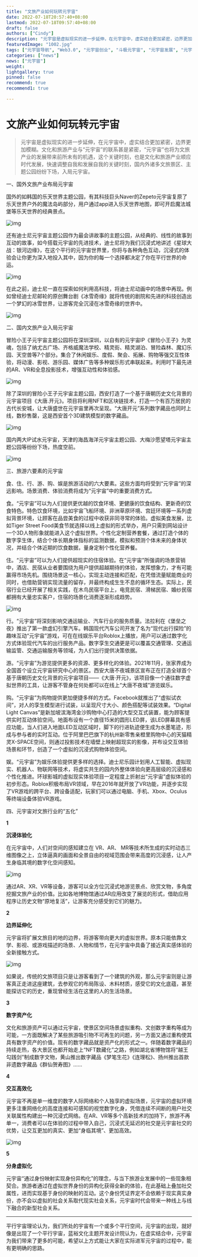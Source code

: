 ```yaml
---
title: "文旅产业如何玩转元宇宙"
date: 2022-07-18T20:57:40+08:00
lastmod: 2022-07-18T09:57:40+08:00
draft: false
authors: ["Cindy"]
description: "元宇宙是虚拟现实的进一步延伸，在元宇宙中，虚实结合更加紧密，边界更加模糊。文化和旅游产业与“元宇宙”的联系甚是紧密，“元宇宙”也将为文旅产业的发展带来前所未有的机遇，这个关键时刻，也是文化和旅游产业顺应时代发展，快速调整自我和发展自我的关键时刻，国内外诸多文旅景区、主题公园纷纷下场，入局元宇宙。"
featuredImage: "1002.jpg"
tags: ["元宇宙导航", "Web3.0", "元宇宙创业", "斗极元宇宙", "元宇宙发展", "元宇宙项目"]
categories: ["news"]
news: ["元宇宙"]
weight: 
lightgallery: true
pinned: false
recommend: true
recommend1: true

---
```


# 文旅产业如何玩转元宇宙

> 元宇宙是虚拟现实的进一步延伸，在元宇宙中，虚实结合更加紧密，边界更加模糊。文化和旅游产业与“元宇宙”的联系甚是紧密，“元宇宙”也将为文旅产业的发展带来前所未有的机遇，这个关键时刻，也是文化和旅游产业顺应时代发展，快速调整自我和发展自我的关键时刻，国内外诸多文旅景区、主题公园纷纷下场，入局元宇宙。

一、国外文旅产业布局元宇宙

国外的如韩国的乐天世界主题公园，有其科技巨头Naver的Zepeto元宇宙复原了乐天世界户外的魔法岛屿部分，用户通过app进入乐天世界地图，即可开启魔法城堡等乐天世界的经典景点。

![img](https://inews.gtimg.com/newsapp_bt/0/15080757536/1000)

还有迪士尼元宇宙主题公园作为最会讲故事的主题公园，从经典的、线性的故事到互动的故事，如今搭载元宇宙的先进技术，迪士尼将为我们沉浸式地讲述《星球大战：银河边缘》，在这个平行的元宇宙世界里，你将与各种角色互动，沉浸式的体验会让你更为深入地投入其中，因为你的每一个选择都决定了你在平行世界的命运。

![img](https://inews.gtimg.com/newsapp_bt/0/15080757537/1000)

在此之前，迪士尼一直在探索如何利用高科技，将迪士尼动画中的场景中再现。例如曾经迪士尼邮轮的原创舞台剧《冰雪奇缘》就将传统的剧院和先进的科技创造出一个梦幻的冰雪世界，让游客完全沉浸在冰雪奇缘的世界中。

![img](https://inews.gtimg.com/newsapp_bt/0/15080757627/1000)

二、国内文旅产业入局元宇宙

冒险小王子元宇宙主题公园将在深圳深圳，以自有的元宇宙IP《冒险小王子》为灵魂，包括了纳尤古广场、齐格威魔法学校、精灵街、精灵湖泊、冒险森林、魔幻乐园、天空兽等7个部分。集合了休闲娱乐、度假、聚会、拓展、购物等强交互性体验，将动漫、影视、游乐园、媒体广告等多种娱乐形式串联起来。利用时下最先进的AR、VR和全息投影技术，增强互动性和体验感。

![img](https://inews.gtimg.com/newsapp_bt/0/15080757700/1000)

除了深圳的冒险小王子元宇宙主题公园，西安打造了一个基于唐朝历史文化背景的元宇宙项目《大唐.开元》。项目将利用NFT和区块链技术，打造一个有百万居民的古代长安城，让大唐盛世在元宇宙里再次呈现。“大唐开元”系列数字藏品也同时上线，数秒售罄，这是西安首个3D建筑模型的数字藏品。

![img](https://inews.gtimg.com/newsapp_bt/0/15080757701/1000)

国内两大IP试水元宇宙，天津的海昌海洋元宇宙主题公园、大梅沙愿望塔元宇宙主题公园等纷纷下场，热度空前。

![img](https://inews.gtimg.com/newsapp_bt/0/15080757814/1000)

三、旅游六要素的元宇宙

食、住、行、游、购、娱是旅游活动的六大要素。这些方面均将受到“元宇宙”的深远影响。场景消费、体验消费将成为“元宇宙”中的重要消费方式。

食。“元宇宙”可以为人们提供更优越的饮食环境、更健康的饮食结构、更新奇的饮食特色。特色饮食环境，比如宇宙飞船环境、非洲草原环境、宫廷环境等一系列虚拟背景环境，让顾客在品尝美食的过程中收获非同寻常的体验。虚拟美食发展，比如Tiger Street Food美食节就选择以线上虚拟的形式举办，用户只需到网站设计一个3D人物形象就能进入这个虚拟世界。个性化定制营养套餐，通过打造个体的数字孪生体，结合个体长期身体指标的监测数据，模拟和预测个体未来的身体状况，并结合个体近期的饮食数据，量身定制个性化营养餐。

住。“元宇宙”可以为人们提供超现实的住宿体验。在“元宇宙”所强调的场景营销中，酒店、民宿从业者要围绕为用户提供超越期待的体验，发挥想象力，才有可能赢得市场先机。围绕场景这一核心，实现主动连接和匹配，在凭借流量赋能商业的同时，也借助营销实现流量的留存，并最终构成生生不息的循环生态。实际上，民宿行业已经开展了相关实践，在木鸟民宿平台上，电竞民宿、滑梯民宿、婚纱民宿都拥有大量忠实客户，住宿的场景化消费逐渐形成趋势。

![img](https://inews.gtimg.com/newsapp_bt/0/14468053323/1000)

行。“元宇宙”将深刻影响交通运输业、汽车行业的服务质量。法拉利在《堡垒之夜》推出了第一款虚幻引擎汽车。韩国现代汽车公司开发了名为“现代出行探险”的趣味互动“元宇宙”游戏，可在在线娱乐平台Roblox上播放，用户可以通过数字化方式体验现代汽车的出行服务产品。数字孪生交通更是可以覆盖交通管理、交通运输监管、交通运输服务等领域，为人们出行提供决策依据。

游。“元宇宙”为游览提供更多的资源、更多样化的体验。2021年11月，张家界成为全国首个设立元宇宙研究中心的景区。西安大唐不夜城景区宣布正在打造全球首个基于唐朝历史文化背景的元宇宙项目——《大唐·开元》，该项目像一个通往数字虚拟世界的工具，让游客不管身在何处都可以在线上“大唐不夜城”游览娱乐。

购。“元宇宙”为购物提供更加便捷多样的方式。Facebook就推出了“虚拟试衣间”，对人的孪生模型进行试装，以呈现尺寸大小、颜色搭配等试装效果。“Digital Light Canvas”是新加坡滨海湾金沙购物中心打造的大型交互式装置，能为顾客提供实时互动体验空间。地面布设有一个直径15米的圆形LED屏，该LED屏幕具有感应功能，当人们进入地面LED互动区域时，脚下的行进轨迹便生成为水墨笔迹，形成与参与者的实时互动。位于阿里巴巴旗下的杭州新零售亲橙里购物中心的天猫精灵X-SPACE空间，则通过投影技术在墙壁上映射超现实的影像，并布设交互体验场景和环节，创造了一个虚拟的沉浸式购物体验空间。

娱。“元宇宙”为娱乐体验提供更多样的选择。迪士尼乐园计划用人工智能、虚拟现实、机器人、物联网等技术，将虚实共生的园内外整体体验向更高层级的沉浸感和个性化推进。环球影城的虚拟现实体验项目一定程度上折射出“元宇宙”虚拟体验的初步形态。Roblox积极布局VR领域，早在2016年就开放了VR功能，并逐步实现了VR游戏的跨平台、跨设备适配，玩家们可以通过电脑、手机、Xbox、Oculus等终端设备体验VR游戏。

四、元宇宙对文旅行业的“五化”

**1**

**沉浸体验化**

在元宇宙中，人们对空间的感知建立在 VR、AR、 MR等技术所生成的实时动态三维图像之上，立体逼真的画面和全景自由的视域范围会带来高度的沉浸感，让人产生身临其境的数字化空间感知。

![img](https://inews.gtimg.com/newsapp_bt/0/15080757864/1000)

通过AR、XR、VR等设备，游客可以全方位沉浸式地游览景点、欣赏文物，多角度挖掘文旅产业的价值。比如各地博物馆通过AR应用改变了展览的形式，借助应用程序让历史文物“原地复活”，让游客充分感受到它们的魅力。

**2**

**边界延伸化**

元宇宙将扩展文旅目的地的边界，将游客带向更大的虚拟世界。原本只能依靠文学、影视、或游戏描述的场景、人物和情节，在元宇宙中具备了接近真实感体验的全新接触方式。

![img](https://inews.gtimg.com/newsapp_bt/0/15080757865/1000)

如果说，传统的文旅项目只是让游客看到了一个建筑的外观，那么元宇宙则是让游客真正走进这座建筑，去参观它的布局陈设、木料材质，感受它的文化底蕴，甚至能探访它的历史，重现曾经生活在这里的人的生活场景。

**3**

**数字资产化**

文化和旅游资产可以通过元宇宙，使景区空间场景虚拟重构、文创数字重构等成为可能，一方面既解决了某些旅游吸引物不可再生的问题，另一方面又通过重构使其具有数字资产的价值。现有的数字藏品就是资产化的形式之一。伴随着数字藏品的持续走热，各大景区也都开始走上“NFT数藏化”之路，例如湖北省博物馆将“越王勾践剑”制成数字文物，黄山推出数字藏品《梦笔生花》《连理松》、扬州推出首款非遗数字藏品《群仙贺寿图》......

**4**

**交互高效化**

元宇宙不再是单一维度的数字人际网络和个人独享的虚拟场景，元宇宙的虚拟环境更多注重网络化的高度连接和可感知的视觉数字化身，凭借连续不间断的用户社交关联属性构建出一种沉浸式网络。在AR、VR等多个高新技术的加持下，旅游不再单一，消费者可以在体验的过程中带入自己，沉浸式无延迟的社交是元宇宙社交的优势，让交互更加的真实、更加“身临其境”、更加高效。

![img](https://inews.gtimg.com/newsapp_bt/0/15080757954/1000)

**5**

**分身虚拟化**

元宇宙“通过身份映射实现身份异构化”的理念，与当下旅游业发展中的一些现象相契合。旅游者通过在虚拟世界身份的异构化获得全新的体验，在此基础上叠加社交属性，进而实现基于身份的映射的互动。这个身份凭证界定不会依赖于现实真实身份，亦不会以虚拟的社会关系取代现实社会关系，元宇宙时代会带来一种线上与线下融合的新型社会关系。

---

平行宇宙理论认为，我们所处的宇宙有一个或多个平行空间，元宇宙的出现，就好像是出现了一个平行宇宙，蓝裕文化主题开发设计院认为，在虚实结合中，元宇宙为我们带来了更多的可能，希望以上方式能让大家在实际进军元宇宙的过程中，能有更明确的思路。